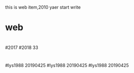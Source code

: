 this is web item,2010 yaer start write
# web
#
#2017
#2018
33

#

#lys1988 20190425
#lys1988 20190425
#lys1988 20190425
